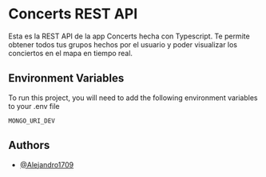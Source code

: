 # Concerts REST API

Esta es la REST API de la app Concerts hecha con Typescript. Te permite obtener todos tus grupos hechos por el usuario y poder visualizar los conciertos en el mapa en tiempo real.

## Environment Variables

To run this project, you will need to add the following environment variables to your .env file

`MONGO_URI_DEV`


## Authors

- [@Alejandro1709](https://www.github.com/Alejandro1709)

